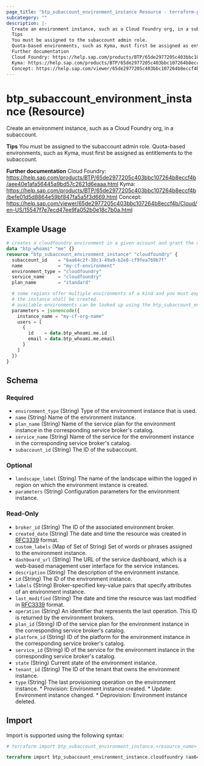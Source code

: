 ```yaml
---
page_title: "btp_subaccount_environment_instance Resource - terraform-provider-btp"
subcategory: ""
description: |-
  Create an environment instance, such as a Cloud Foundry org, in a subaccount.
  Tips
  You must be assigned to the subaccount admin role.
  Quota-based environments, such as Kyma, must first be assigned as entitlements to the subaccount.
  Further documentation
  Cloud Foundry: https://help.sap.com/products/BTP/65de2977205c403bbc107264b8eccf4b/aee40e1afa56445a9bd57c2621d6eaaa.html
  Kyma: https://help.sap.com/products/BTP/65de2977205c403bbc107264b8eccf4b/befe01d5d8864e59bf847fa5a5f3d669.html
  Concept: https://help.sap.com/viewer/65de2977205c403bbc107264b8eccf4b/Cloud/en-US/15547f7e7ecd47ee9fa052b0e18c7b0a.html
---
```


# btp_subaccount_environment_instance (Resource)

Create an environment instance, such as a Cloud Foundry org, in a subaccount.

__Tips__
You must be assigned to the subaccount admin role.
Quota-based environments, such as Kyma, must first be assigned as entitlements to the subaccount.

__Further documentation__
Cloud Foundry: https://help.sap.com/products/BTP/65de2977205c403bbc107264b8eccf4b/aee40e1afa56445a9bd57c2621d6eaaa.html
Kyma: https://help.sap.com/products/BTP/65de2977205c403bbc107264b8eccf4b/befe01d5d8864e59bf847fa5a5f3d669.html
Concept: https://help.sap.com/viewer/65de2977205c403bbc107264b8eccf4b/Cloud/en-US/15547f7e7ecd47ee9fa052b0e18c7b0a.html

## Example Usage

```terraform
# creates a cloudfoundry environment in a given account and grant the orchestration user admin access to it
data "btp_whoami" "me" {}
resource "btp_subaccount_environment_instance" "cloudfoundry" {
  subaccount_id    = "6aa64c2f-38c1-49a9-b2e8-cf9fea769b7f"
  name             = "my-cf-environment"
  environment_type = "cloudfoundry"
  service_name     = "cloudfoundry"
  plan_name        = "standard"

  # some regions offer multiple environments of a kind and you must explicitly select the target environment in which
  # the instance shall be created. 
  # available environments can be looked up using the btp_subaccount_environments datasource
  parameters = jsonencode({
    instance_name = "my-cf-org-name"
    users = [
      {
        id    = data.btp_whoami.me.id
        email = data.btp_whoami.me.email
      }
    ]
  })
}
```

<!-- schema generated by tfplugindocs -->
## Schema

### Required

- `environment_type` (String) Type of the environment instance that is used.
- `name` (String) Name of the environment instance.
- `plan_name` (String) Name of the service plan for the environment instance in the corresponding service broker's catalog.
- `service_name` (String) Name of the service for the environment instance in the corresponding service broker's catalog.
- `subaccount_id` (String) The ID of the subaccount.

### Optional

- `landscape_label` (String) The name of the landscape within the logged in region on which the environment instance is created.
- `parameters` (String) Configuration parameters for the environment instance.

### Read-Only

- `broker_id` (String) The ID of the associated environment broker.
- `created_date` (String) The date and time the resource was created in [RFC3339](https://www.ietf.org/rfc/rfc3339.txt) format.
- `custom_labels` (Map of Set of String) Set of words or phrases assigned to the environment instance.
- `dashboard_url` (String) The URL of the service dashboard, which is a web-based management user interface for the service instances.
- `description` (String) The description of the environment instance.
- `id` (String) The ID of the environment instance.
- `labels` (String) Broker-specified key-value pairs that specify attributes of an environment instance.
- `last_modified` (String) The date and time the resource was last modified in [RFC3339](https://www.ietf.org/rfc/rfc3339.txt) format.
- `operation` (String) An identifier that represents the last operation. This ID is returned by the environment brokers.
- `plan_id` (String) ID of the service plan for the environment instance in the corresponding service broker's catalog.
- `platform_id` (String) ID of the platform for the environment instance in the corresponding service broker's catalog.
- `service_id` (String) ID of the service for the environment instance in the corresponding service broker's catalog.
- `state` (String) Current state of the environment instance.
- `tenant_id` (String) The ID of the tenant that owns the environment instance.
- `type` (String) The last provisioning operation on the environment instance. * Provision: Environment instance created. * Update: Environment instance changed. * Deprovision: Environment instance deleted.

## Import

Import is supported using the following syntax:

```terraform
# terraform import btp_subaccount_environment_instance.<resource_name> <subaccount_id>,<environment_instance_id>

terraform import btp_subaccount_environment_instance.cloudfoundry 6aa64c2f-38c1-49a9-b2e8-cf9fea769b7f,FD9BB73F-F663-4284-A50B-D72EC24FC4E1
```
